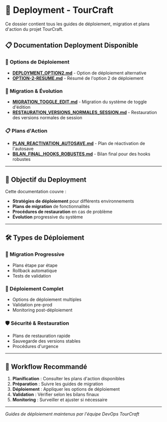 # 🚀 Deployment - TourCraft

Ce dossier contient tous les guides de déploiement, migration et plans d'action du projet TourCraft.

## 📋 **Documentation Deployment Disponible**

### 🚀 **Options de Déploiement**
- [**DEPLOYMENT_OPTION2.md**](./DEPLOYMENT_OPTION2.md) - Option de déploiement alternative
- [**OPTION-2-RESUME.md**](./OPTION-2-RESUME.md) - Résumé de l'option 2 de déploiement

### 🔄 **Migration & Évolution**
- [**MIGRATION_TOGGLE_EDIT.md**](./MIGRATION_TOGGLE_EDIT.md) - Migration du système de toggle d'édition
- [**RESTAURATION_VERSIONS_NORMALES_SESSION.md**](./RESTAURATION_VERSIONS_NORMALES_SESSION.md) - Restauration des versions normales de session

### 📋 **Plans d'Action**
- [**PLAN_REACTIVATION_AUTOSAVE.md**](./PLAN_REACTIVATION_AUTOSAVE.md) - Plan de réactivation de l'autosave
- [**BILAN_FINAL_HOOKS_ROBUSTES.md**](./BILAN_FINAL_HOOKS_ROBUSTES.md) - Bilan final pour des hooks robustes

---

## 🎯 **Objectif du Deployment**

Cette documentation couvre :
- **Stratégies de déploiement** pour différents environnements
- **Plans de migration** de fonctionnalités
- **Procédures de restauration** en cas de problème
- **Évolution** progressive du système

---

## 🛠️ **Types de Déploiement**

### **🔄 Migration Progressive**
- Plans étape par étape
- Rollback automatique
- Tests de validation

### **🚀 Déploiement Complet**
- Options de déploiement multiples
- Validation pre-prod
- Monitoring post-déploiement

### **🛡️ Sécurité & Restauration**
- Plans de restauration rapide
- Sauvegarde des versions stables
- Procédures d'urgence

---

## 📝 **Workflow Recommandé**

1. **Planification** : Consulter les plans d'action disponibles
2. **Préparation** : Suivre les guides de migration
3. **Déploiement** : Appliquer les options de déploiement
4. **Validation** : Vérifier selon les bilans finaux
5. **Monitoring** : Surveiller et ajuster si nécessaire

---

*Guides de déploiement maintenus par l'équipe DevOps TourCraft* 